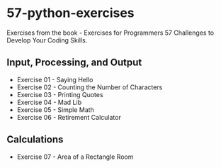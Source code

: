 # 57-python-exercises

Exercises from the book - Exercises for Programmers 57 Challenges to Develop Your Coding Skills.

## Input, Processing, and Output

- Exercise 01 - Saying Hello
- Exercise 02 - Counting the Number of Characters
- Exercise 03 - Printing Quotes
- Exercise 04 - Mad Lib
- Exercise 05 - Simple Math
- Exercise 06 - Retirement Calculator

## Calculations

- Exercise 07 - Area of a Rectangle Room
